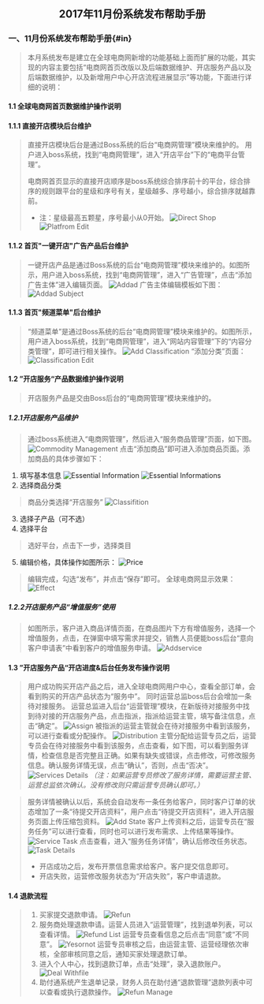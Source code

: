 ## <center>2017年11月份系统发布帮助手册</center>
<!--- 0 目录
- [1 人事管理模块简介](#in)
  - [1.1 人事管理开发背景](#1.1)
  - [1.2  功能模块介绍](#1.2)
- [2 详细操作说明](#in2)
  - [2.1 员工录入](#2.1)
  - [2.2 部门管理](#2.2)
    - [2.2.1 部门操作](#2.2.1)
      - [2.2.1.1 编辑部门](#2.2.1.1)
      - [2.2.1.2 移除部门成员](#2.2.1.2)
      - [2.2.1.3 添加员工到指定部门](#2.2.1.3)
     - [2.2.2 添加部门](#2.2.2)
     - [2.2.3 关闭部门](#2.2.3)
     - [2.2.4 启用部门](#2.2.4)
     - [2.2.5 删除部门](#2.2.5)
  - [2.3 员工管理](#2.3)
    - [2.3.1 搜索员工](#2.3.1)
    - [2.3.2 在职员工列表](#2.3.2)
      - [2.3.2.1 批量分配角色](#2.3.2.1)
      - [2.3.2.2 批量重置角色](#2.3.2.2)
      - [2.3.2.3 开启/关闭Boss账户](#2.3.2.3)
      - [2.3.2.4 设置为不用打卡员工](#2.3.2.4)
      - [2.3.2.5 批量设置可信网IP](#2.3.2.5)
      - [2.3.2.6 批量发送短信](#2.3.2.6)
      - [2.3.2.7 导出excel](#2.3.2.7)
      - [2.3.2.8 重置密码](#2.3.2.8)
      - [2.3.2.9 调整部门](#2.3.2.9)
      - [2.3.2.10 给员工打电话](#2.3.2.10)
  - [2.4 离职员工列表](#2.4)
  - [2.5 分机管理](#2.5)
    - [2.5.1 解绑](#2.5.1)
    - [2.5.2 绑定](#2.5.2)-->

### 一、11月份系统发布帮助手册{#in}

> 本月系统发布是建立在全球电商网新增的功能基础上面而扩展的功能，其实现的内容主要包括“电商网首页改版以及后端数据维护、开店服务产品以及后端数据维护，以及新增用户中心开店流程进展显示”等功能，下面进行详细的说明：

#### 1.1 全球电商网首页数据维护操作说明

#### 1.1.1 直接开店模块后台维护

> 直接开店模块后台是通过Boss系统的后台“电商网管理”模块来维护的。 用户进入boss系统，找到“电商网管理”，进入“开店平台”下的“电商平台管理”。
> 
>电商网首页显示的直接开店顺序是boss系统综合排序前十的平台，综合排序的规则跟平台的星级和序号有关，星级越多、序号越小，综合排序就越靠前。
>* 注：星级最高五颗星，序号最小从0开始。
![Direct Shop](images/direct-shop.png)
![Platfrom Edit](images/platfrom-edit.png)

#### 1.1.2 首页"一键开店"广告产品后台维护

> 一键开店产品是通过Boss系统的后台“电商网管理”模块来维护的。如图所示，用户进入boss系统，找到“电商网管理”，进入“广告管理”，点击“添加广告主体”进入编辑页面。
![Addad](images/addad.png)
广告主体编辑模板如下图：
![Addad Subject](images/addad-subject.png)

#### 1.1.3 首页"频道菜单"后台维护

> “频道菜单”是通过Boss系统的后台“电商网管理”模块来维护的。如图所示，用户进入boss系统，找到“电商网管理”，进入“网站内容管理”下的“内容分类管理”，即可进行相关操作。
![Add Classification](images/add-classification.png)
>“添加分类”页面：
![Classification Edit](images/classification-edit.png)

#### 1.2 ”开店服务“产品数据维护操作说明

> 开店服务产品是交由Boss后台的“电商网管理”模块来维护的。

##### 1.2.1开店服务产品维护
> 通过boss系统进入“电商网管理”，然后进入“服务商品管理”页面，如下图。
> ![Commodity Management](images/commodity-management.png)
> 点击“添加商品”即可进入添加商品页面。添加商品的具体步骤如下：

1. 填写基本信息
![Essential Information](images/essential-information.png)
![Essential Informations](images/essential-informations.png)
2. 选择商品分类
> 商品分类选择“开店服务”
![Classifition](images/classifition.png)

3. 选择子产品（可不选）
4. 选择平台
> 选好平台，点击下一步，选择类目
5. 编辑价格，具体操作如图所示：
![Price](images/price.png)
>编辑完成，勾选“发布”，并点击“保存”即可。
全球电商网显示效果：
![Effect](images/effect.png)

##### 1.2.2开店服务产品“增值服务”使用
>如图所示，客户进入商品详情页面，在商品图片下方有增值服务，选择一个增值服务，点击，在弹窗中填写需求并提交，销售人员便能boss后台“意向客户申请表”中看到客户的增值服务申请。
![Addservice](images/addservice.png)
#### 1.3  ”开店服务产品“开店进度&后台任务发布操作说明

>用户成功购买开店产品之后，进入全球电商网用户中心，查看全部订单，会看到购买的开店产品状态为“服务中”。
同时运营总监boss后台会增加一条待对接服务。
运营总监进入后台“运营管理”模块，在新版待对接服务中找到待对接的开店服务产品，点击指派，指派给运营主管，填写备注信息，点击“确定”。
![Assign](images/assign.png)
被指派的运营主管就会在待对接服务中看到该服务，可以进行查看或分配操作。
![Distribution](images/distribution.png)
主管分配给运营专员之后，运营专员会在待对接服务中看到该服务，点击查看，如下图，可以看到服务详情，检查信息是否完整且正确。如果有缺失或错误，点击修改，可修改服务信息。确认服务详情无误，点击“确认”，否则，点击“否决”。
![Services Details](images/services-details.png)
*（注：如果运营专员修改了服务详情，需要运营主管、运营总监依次确认。没有修改则只需运营专员确认即可。）*

>服务详情被确认以后，系统会自动发布一条任务给客户，同时客户订单的状态增加了一条“待提交开店资料”，用户点击“待提交开店资料”，进入开店服务页面上传压缩包资料。
![Add State](images/add-state.png)
>客户上传资料之后，运营专员在“服务任务”可以进行查看，同时也可以进行发布需求、上传结果等操作。
![Service Task](images/service-task.png)
>点击查看，进入“服务任务详情”，确认后修改任务状态。
![Task Details](images/task-details.png)
> * 开店成功之后，发布开票信息需求给客户。客户提交信息即可。
> * 开店失败，运营修改服务状态为“开店失败”，客户申请退款。

#### 1.4 退款流程
>1. 买家提交退款申请。
![Refun](images/refun.png)
>2. 服务商处理退款申请。运营人员进入“运营管理”，找到退单列表，可以查看详情。
![Refund List](images/refund-list.png)
>运营专员查看信息之后点击“同意”或“不同意”。
>![Yesornot](images/yesornot.png)
运营专员审核之后，由运营主管、运营经理依次审核，全部审核同意之后，通知买家处理退款订单。
>3. 进入个人中心，找到退款订单，点击“处理”，录入退款账户。
![Deal Withfile](images/deal-withfile.png)
>4. 助付通系统产生退单记录，财务人员在助付通“退款管理”退款列表中可以查看或执行退款操作。
![Refun Manage](images/refun-manage.png)
